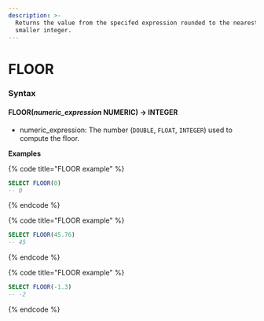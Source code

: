 ```yaml
---
description: >-
  Returns the value from the specifed expression rounded to the nearest equal or
  smaller integer.
---
```


# FLOOR

### Syntax <a href="#syntax" id="syntax"></a>

#### FLOOR(_numeric\_expression_ NUMERIC) → INTEGER <a href="#floornumeric_expression-numeric--integer" id="floornumeric_expression-numeric--integer"></a>

* numeric\_expression: The number (`DOUBLE`, `FLOAT`, `INTEGER`) used to compute the floor.

**Examples**

{% code title="FLOOR example" %}
```sql
SELECT FLOOR(0)
-- 0
```
{% endcode %}

{% code title="FLOOR example" %}
```sql
SELECT FLOOR(45.76)
-- 45
```
{% endcode %}

{% code title="FLOOR example" %}
```sql
SELECT FLOOR(-1.3)
-- -2
```
{% endcode %}
